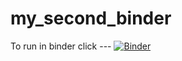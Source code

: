 # my_second_binder
To run in binder click ---
[![Binder](https://mybinder.org/badge_logo.svg)](https://mybinder.org/v2/gh/smanikow/HEC-Lect-0/HEAD)
